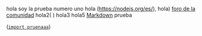 hola soy la prueba numero uno 
hola (https://nodejs.org/es/), hola)
[foro de la comunidad](http://community.laboratoria.la/c/js)
hola2(  )
hola3
hola5
[Markdown](https://es.wikipedia.org/wiki/Markdown)
prueba

([`import pruenaaa`](https://developer.mozilla.org/en-US/docs/Web/JavaScript/Reference/Statements/importholissssssss))


